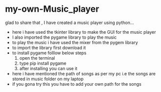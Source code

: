 # my-own-Music_player
 glad to share that , I have created a music player using python...
 * here i have used the tkinter library to make the GUI for the music player
 * I also imported the pygame library to play the music
 * to play the music i have used the mixer from the pygem library
 * to import the library first download it
 * to install pygame folllow below steps
   1. open the terminal
   2. type pip install pygame
   3. after installing you can use it
  * here i have mentioned the path of songs as per my pc i.e the songs are stored in music folder on my laptop
  * if you gona try this you have to add your own path for the songs
